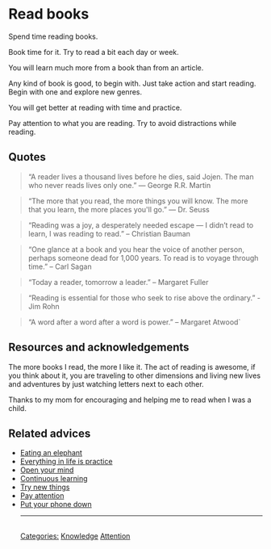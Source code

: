 # Read books

Spend time reading books.

Book time for it. Try to read a bit each day or week.

You will learn much more from a book than from an article.

Any kind of book is good, to begin with. Just take action and start reading. Begin with one and explore new genres.

You will get better at reading with time and practice.

Pay attention to what you are reading. Try to avoid distractions while reading.

## Quotes

> “A reader lives a thousand lives before he dies, said Jojen. The man who never reads lives only one.” ― George R.R. Martin

> “The more that you read, the more things you will know. The more that you learn, the more places you'll go.” ― Dr. Seuss

> “Reading was a joy, a desperately needed escape — I didn’t read to learn, I was reading to read.” – Christian Bauman

> “One glance at a book and you hear the voice of another person, perhaps someone dead for 1,000 years. To read is to voyage through time.” – Carl Sagan

> “Today a reader, tomorrow a leader.” – Margaret Fuller

> “Reading is essential for those who seek to rise above the ordinary.” - Jim Rohn

> “A word after a word after a word is power.” – Margaret Atwood`

## Resources and acknowledgements

The more books I read, the more I like it. The act of reading is awesome, if you think about it, you are traveling to other dimensions and living new lives and adventures by just watching letters next to each other.

Thanks to my mom for encouraging and helping me to read when I was a child.

## Related advices

- [Eating an elephant](../Eating%20an%20elephant/index.md)
- [Everything in life is practice](../Everything%20in%20life%20is%20practice/index.md)
- [Open your mind](../Open%20your%20mind/index.md)
- [Continuous learning](../Continuous%20learning/index.md)
- [Try new things](../Try%20new%20things/index.md)
- [Pay attention](../Pay%20attention/index.md)
- [Put your phone down](../Put%20your%20phone%20down/index.md)<hr/><br/>[Categories:](../Categories/index.md) [Knowledge](../Categories/Knowledge.md) [Attention](../Categories/Attention.md)
